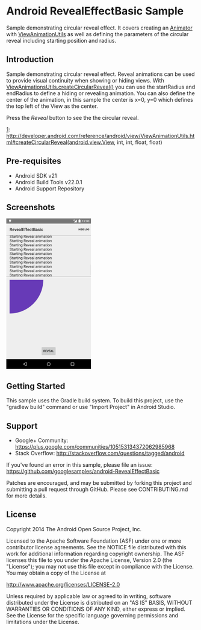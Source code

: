
Android RevealEffectBasic Sample
===================================

Sample demonstrating circular reveal effect. It covers creating an
[Animator][1] with [ViewAnimationUtils][2] as well as defining the parameters
of the circular reveal including starting position and radius.


[1]: https://developer.android.com/reference/android/animation/Animator.html
[2]: https://developer.android.com/reference/android/view/ViewAnimationUtils.html

Introduction
------------

Sample demonstrating circular reveal effect. Reveal animations can be used to
provide visual continuity when showing or hiding views. With
[ViewAnimationsUtils.createCircularReveal()][1] you can use the startRadius and
endRadius to define a hiding or revealing animation. You can also define the
center of the animation, in this sample the center is x=0, y=0 which defines
the top left of the View as the center.

Press the *Reveal* button to see the the circular reveal.

[1]: http://developer.android.com/reference/android/view/ViewAnimationUtils.html#createCircularReveal(android.view.View, int, int, float, float)

Pre-requisites
--------------

- Android SDK v21
- Android Build Tools v22.0.1
- Android Support Repository

Screenshots
-------------

<img src="screenshots/1-main.png" height="400" alt="Screenshot"/> 

Getting Started
---------------

This sample uses the Gradle build system. To build this project, use the
"gradlew build" command or use "Import Project" in Android Studio.

Support
-------

- Google+ Community: https://plus.google.com/communities/105153134372062985968
- Stack Overflow: http://stackoverflow.com/questions/tagged/android

If you've found an error in this sample, please file an issue:
https://github.com/googlesamples/android-RevealEffectBasic

Patches are encouraged, and may be submitted by forking this project and
submitting a pull request through GitHub. Please see CONTRIBUTING.md for more details.

License
-------

Copyright 2014 The Android Open Source Project, Inc.

Licensed to the Apache Software Foundation (ASF) under one or more contributor
license agreements.  See the NOTICE file distributed with this work for
additional information regarding copyright ownership.  The ASF licenses this
file to you under the Apache License, Version 2.0 (the "License"); you may not
use this file except in compliance with the License.  You may obtain a copy of
the License at

http://www.apache.org/licenses/LICENSE-2.0

Unless required by applicable law or agreed to in writing, software
distributed under the License is distributed on an "AS IS" BASIS, WITHOUT
WARRANTIES OR CONDITIONS OF ANY KIND, either express or implied.  See the
License for the specific language governing permissions and limitations under
the License.
